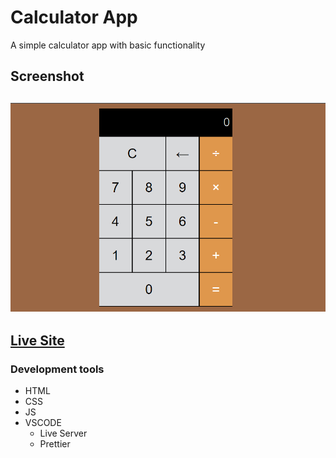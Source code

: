 # Calculator App

A simple calculator app with basic functionality

## Screenshot

![Screenshot](./img/Screenshot.png)
---
## [Live Site](https://azizzmoe.github.io/calculatorjs/)

### Development tools
- HTML
- CSS 
- JS
- VSCODE
  - Live Server
  - Prettier
